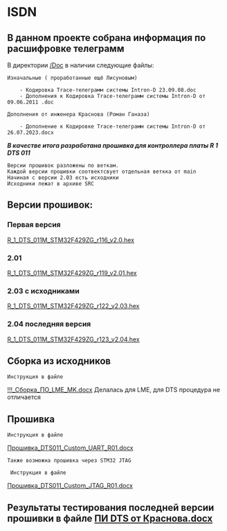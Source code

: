 # **ISDN**



## В данном проекте собрана информация по расшифровке телеграмм

В директории [/Doc](http://gitlab.git-holding.ru:9071/git-comm/isdn/-/tree/main/Doc?ref_type=heads) в наличии следующие файлы:

    Изначальные ( проработанные ещё Лисуновым)

        - Кодировка Trace-телеграмм системы Intron-D 23.09.08.doc
        - Дополнения к Кодировка Trace-телеграмм системы Intron-D от 09.06.2011 .doc

    Дополнения от инженера Краснова (Роман Ганаза)

        - Дополнение к Кодировке Trace-телеграмм системы Intron-D от 26.07.2023.docx

***В качестве итога разработана прошивка для контроллера платы R 1 DTS 011***

    Версии прошивок разложены по веткам.
    Каждой версии прошивки соотвектсвует отдельная веткка от main
    Начиная с версии 2.03 есть исходники
    Исходники лежат в архиве SRC

## Версии прошивок:

### **Первая версия**

[R_1_DTS_011M_STM32F429ZG_r116_v2.0.hex](http://gitlab.git-holding.ru:9071/git-comm/isdn/-/tree/R_1_DTS_011M_STM32F429ZG_r116_v2.0?ref_type=heads) 

### **2.01**
            
[R_1_DTS_011M_STM32F429ZG_r119_v2.01.hex](http://gitlab.git-holding.ru:9071/git-comm/isdn/-/tree/R_1_DTS_011M_STM32F429ZG_r119_v2.01?ref_type=heads)

### **2.03 c исходниками**

[R_1_DTS_011M_STM32F429ZG_r122_v2.03.hex](http://gitlab.git-holding.ru:9071/git-comm/isdn/-/tree/R_1_DTS_011M_STM32F429ZG_r122_v2.03?ref_type=heads)

### **2.04 последняя версия**

[R_1_DTS_011M_STM32F429ZG_r123_v2.04.hex](http://gitlab.git-holding.ru:9071/git-comm/isdn/-/tree/R_1_DTS_011M_STM32F429ZG_r123_v2.04?ref_type=heads)


## Сборка из исходников

    Инструкция в файле 
[!!!_Сборка_ПО_LME_MK.docx](http://gitlab.git-holding.ru:9071/git-comm/isdn/-/blob/main/____%D0%A1%D0%B1%D0%BE%D1%80%D0%BA%D0%B0_%D0%9F%D0%9E_LME_MK.docx?ref_type=heads)
    Делалась для LME, для DTS процедура не отличается

## Прошивка

    Инструкция в файле
[Прошивка_DTS011_Custom_UART_R01.docx](http://gitlab.git-holding.ru:9071/git-comm/isdn/-/blob/main/%D0%9F%D1%80%D0%BE%D1%88%D0%B8%D0%B2%D0%BA%D0%B0_DTS011_Custom_UART_R01.docx?ref_type=heads)

    Также возможна прошивка через STM32 JTAG  

     Инструкция в файле 
   [Прошивка_DTS011_Custom_JTAG_R01.docx](http://gitlab.git-holding.ru:9071/git-comm/isdn/-/blob/main/%D0%9F%D1%80%D0%BE%D1%88%D0%B8%D0%B2%D0%BA%D0%B0_DTS011_Custom_JTAG_R01.docx?ref_type=heads)

## Результаты тестирования последней версии прошивки в файле [ПИ DTS от Краснова.docx](http://gitlab.git-holding.ru:9071/git-comm/isdn/-/blob/main/%D0%9F%D0%98_DTS_%D0%BE%D1%82_%D0%9A%D1%80%D0%B0%D1%81%D0%BD%D0%BE%D0%B2%D0%B0.docx?ref_type=heads)
       
